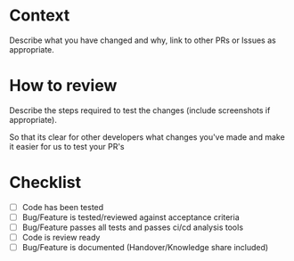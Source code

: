 # Context

Describe what you have changed and why, link to other PRs or Issues as appropriate.

# How to review

Describe the steps required to test the changes (include screenshots if appropriate).

So that its clear for other developers what changes you've made and make it easier for us to test your PR's

# Checklist
- [ ] Code has been tested
- [ ] Bug/Feature is tested/reviewed against acceptance criteria
- [ ] Bug/Feature passes all tests and passes ci/cd analysis tools
- [ ] Code is review ready
- [ ] Bug/Feature is documented (Handover/Knowledge share included)